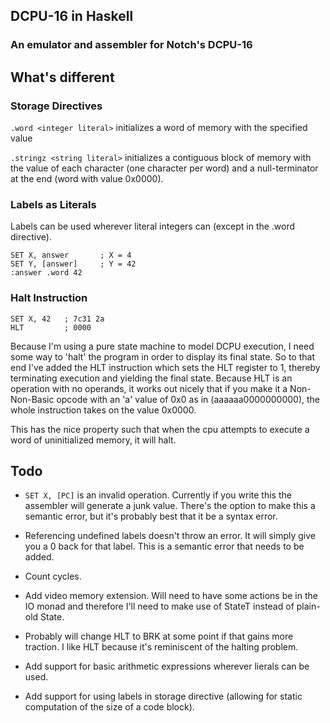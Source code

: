 ## DCPU-16 in Haskell

### An emulator and assembler for Notch's DCPU-16 


## What's different

### Storage Directives
`.word <integer literal>` initializes a word of memory with the specified value

`.stringz <string literal>` initializes a contiguous block of memory with the value of each character (one character per word) and a null-terminator at the end (word with value 0x0000).

### Labels as Literals
Labels can be used wherever literal integers can (except in the .word directive).

    SET X, answer       ; X = 4
    SET Y, [answer]     ; Y = 42
    :answer .word 42

### Halt Instruction

    SET X, 42   ; 7c31 2a
    HLT         ; 0000

Because I'm using a pure state machine to model DCPU execution, I need some way to 'halt' the program in order to display its final state. So to that end I've added the HLT instruction which sets the HLT register to 1, thereby terminating execution and yielding the final state. Because HLT is an operation with no operands, it works out nicely that if you make it a Non-Non-Basic opcode with an 'a' value of 0x0 as in (aaaaaa0000000000), the whole instruction takes on the value 0x0000.

This has the nice property such that when the cpu attempts to execute a word of uninitialized memory, it will halt.


## Todo

- `SET X, [PC]` is an invalid operation. Currently if you write this the assembler will generate a junk value. There's the option to make this a semantic error, but it's probably best that it be a syntax error.

- Referencing undefined labels doesn't throw an error. It will simply give you a 0 back for that label. This is a semantic error that needs to be added.

- Count cycles.

- Add video memory extension. Will need to have some actions be in the IO monad and therefore I'll need to make use of StateT instead of plain-old State.

- Probably will change HLT to BRK at some point if that gains more traction. I like HLT because it's reminiscent of the halting problem.

- Add support for basic arithmetic expressions wherever lierals can be used.

- Add support for using labels in storage directive (allowing for static computation of the size of a code block).